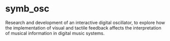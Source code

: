 # symb_osc
Research and development of an interactive digital oscillator, to explore how the implementation of visual and tactile feedback affects the interpretation of musical information in digital music systems.
